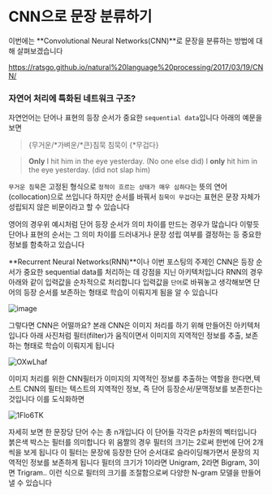 # CNN으로 문장 분류하기 

이번에는 **Convolutional Neural Networks(CNN)**로 문장을 분류하는 방법에 대해 살펴보겠습니다 

https://ratsgo.github.io/natural%20language%20processing/2017/03/19/CNN/

### 자연어 처리에 특화된 네트워크 구조?

자연언어는 단어나 표현의 등장 순서가 중요한 `sequential data`입니다 아래의 예문을 보면 
> {무거운/\*가벼운/\*큰}침묵
> 침묵이 {\*무겁다}
 
> **Only** I hit him in the eye yesterday. (No one else did)
> I **only** hit him in the eye yesterday. (did not slap him)

`무거운 침묵`은 고정된 형식으로 `정적이 흐르는 상태가 매우 심하다`는 뜻의 연어(collocation)으로 쓰입니다 하지만 순서를 바꿔서 `침묵이 무겁다`는 표현은 문장 자체가 성립되지 않은 비문이라고 할 수 있습니다 

영어의 경우위 예시처럼 단어 등장 순서가 의미 차이를 만드는 경우가 많습니다 이렇듯 단어나 표현의 순서는 그 의미 차이를 드러내거나 문장 성립 여부를 결정하는 등 중요한 정보를 함축하고 있습니다 

**Recurrent Neural Networks(RNN)**이나 이번 포스팅의 주제인 CNN은 등장 순서가 중요한 sequential data를 처리하는 데 강점을 지닌 아키텍처입니다 RNN의 경우 아래와 같이 입력값을 순차적으로 처리합니다 입력값을 `단어`로 바꿔놓고 생각해보면 단어의 등장 순서를 보존하는 형태로 학습이 이뤄지게 됨을 알 수 있습니다

![image](https://user-images.githubusercontent.com/80239748/154504968-88e9ff2c-78bc-4426-b301-2cbf0a1fb446.png)

그렇다면 CNN은 어떨까요? 본래 CNN은 이미지 처리를 하기 위해 만들어진 아키텍처입니다
아래 사진처럼 필터(filter)가 움직이면서 이미지의 지역적인 정보를 추출, 보존하는 형태로 학습이 이뤄지게 됩니다

![OXwLhaf](https://user-images.githubusercontent.com/80239748/154803988-206cc27e-f293-445e-a6e7-2c96fad973e0.gif)

이미지 처리를 위한 CNN필터가 이미지의 지역적인 정보를 추출하는 역할을 한다면,텍스트 CNN의 필터는 텍스트의 지역적인 정보, 즉 단어 등장순서/문맥정보를 보존한다는 것입니다 이를 도식화하면 

![1Flo6TK](https://user-images.githubusercontent.com/80239748/154804291-1aa72aab-fb6b-407e-a1d3-ac7a40ac0f00.gif)

자세히 보면 한 문장당 단어 수는 총 n개입니다 이 단어들 각각은 p차원의 벡터입니다 
붉은색 박스는 필터를 의미합니다 위 움짤의 경우 필터의 크기는 2로써 한번에 단어 2개씩을 보게 됩니다 
이 필터는 문장에 등장한 단어 순서대로 슬라이딩해가면서 문장의 지역적인 정보를 보존하게 됩니다 
필터의 크기가 1이라면 Unigram, 2라면 Bigram, 3이면 Trigram.. 이런 식으로 필터의 크기를 조절함으로써 다양한 N-gram 모델을 만들어낼 수 있습니다
